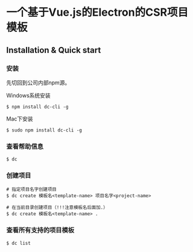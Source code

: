 # 一个基于Vue.js的Electron的CSR项目模板

## Installation & Quick start

### 安装

先切回到公司内部npm源。

Windows系统安装
```
$ npm install dc-cli -g
```

Mac下安装
```
$ sudo npm install dc-cli -g
```

### 查看帮助信息

```
$ dc
```


### 创建项目

```
# 指定项目名字创建项目
$ dc create 模板名<template-name> 项目名字<project-name>

# 在当前目录创建项目（!!!注意模板名后面加.）
$ dc create 模板名<template-name> .
```

### 查看所有支持的项目模板

```
$ dc list
```
